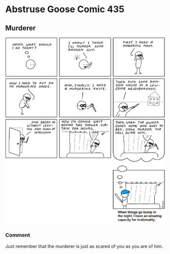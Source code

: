 # Abstruse Goose Comic 435
## Murderer

![image](but_the_clown_under_my_bed_is_real.png)
### Comment
Just remember that the murderer is just as scared of you as you are of him.

